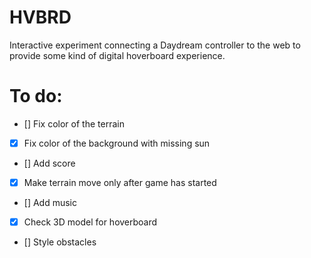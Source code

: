 # HVBRD

Interactive experiment connecting a Daydream controller to the web to provide some kind of digital hoverboard experience.

# To do:

- [] Fix color of the terrain
- [x] Fix color of the background with missing sun
- [] Add score
- [x] Make terrain move only after game has started
- [] Add music
- [x] Check 3D model for hoverboard
- [] Style obstacles